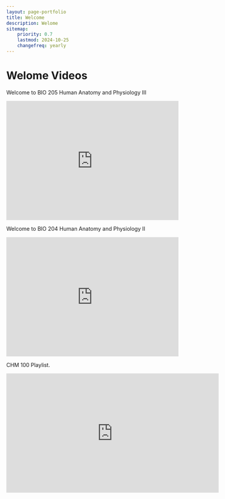 ```yaml
---
layout: page-portfolio
title: Welcome
description: Welome
sitemap:
    priority: 0.7
    lastmod: 2024-10-25
    changefreq: yearly
---
```


# Welome Videos

Welcome to BIO 205 Human Anatomy and Physiology III

<iframe width="90%" height="315" src="https://www.youtube.com/embed/PgWxfAfsc48?si=iAJZBI5loWcwg8Cf" title="YouTube video player" frameborder="0" allow="accelerometer; autoplay; clipboard-write; encrypted-media; gyroscope; picture-in-picture; web-share" referrerpolicy="strict-origin-when-cross-origin" allowfullscreen></iframe>

Welcome to BIO 204 Human Anatomy and Physiology II

<iframe width="90%" height="315" src="https://www.youtube.com/embed/mQKptphUSJo" title="Lecture 0. Introduction" frameborder="0" allow="accelerometer; autoplay; clipboard-write; encrypted-media; gyroscope; picture-in-picture; web-share" referrerpolicy="strict-origin-when-cross-origin" allowfullscreen></iframe>

CHM 100 Playlist.

<iframe width="560" height="315" src="https://www.youtube.com/embed/videoseries?si=ogRs3R5niweSTLfr&amp;list=PLNfIROxhN1JCCS7MgLIfV824yAF1Jg3al" title="YouTube video player" frameborder="0" allow="accelerometer; autoplay; clipboard-write; encrypted-media; gyroscope; picture-in-picture; web-share" referrerpolicy="strict-origin-when-cross-origin" allowfullscreen></iframe>

